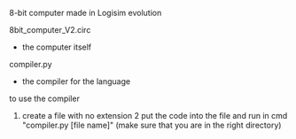 8-bit computer made in Logisim evolution

8bit_computer_V2.circ 
- the computer itself

compiler.py
- the compiler for the language

to use the compiler
1. create a file with no extension
2 put the code into the file and run in cmd "compiler.py [file name]" (make sure that you are in the right directory)
